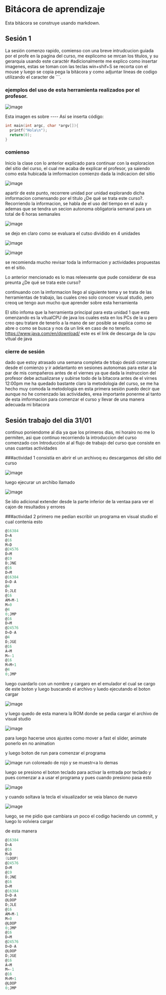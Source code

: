 # Bitácora de aprendizaje

Esta bitácora se construye usando markdown.

## Sesión 1
La sesión comenzo rapido, comienso con una breve intrudcucion guiada por el profe en la pagina del curso, 
me explicomo se mrcan los titulos, y su gerarquia usando este caractér #adicionalmente me explico como insertar imagenes, estas se toman con las teclas win+shif+S
se recorta con el mouse y luego se copia pega la bitácora y como adjuntar lineas de codigo utilizando el caracter de ```. 

### ejemplos del uso de esta herramienta realizados por el profesor.

![image](https://github.com/jfUPB/bitacorassc2024-10-AndyCM99/assets/110075857/9b00b50d-09db-4035-8991-93e29847e7f1)

Esta imagen es sobre ----
Así se inserta código:

```c
int main(int argc, char *argv[]){
  printf("Hola\n");
  return(0);
}
```
### comienso 
Inicio la clase con lo anterior explicado para continuar con la exploracion del sitio del curso, el cual me acaba
de explicar el profesor, ya saiendo como esta hubicada la imformacion comienzo dada la indicacion del sitio 

![image](https://github.com/jfUPB/bitacorassc2024-10-AndyCM99/assets/110075857/f063d5cb-2c13-4e7f-a523-37c29a613c88) 

apartir de este punto, recorrere unidad por unidad explorando dicha imformacion comensando por 
el titulo ¿De qué se trata este curso?.
Recorriendo la informacion, se habla de el uso del tiempo en el aula y ademas 
que se tendra un secion autonoma obligatoria semanal para un total de 6 horas semanales 

![image](https://github.com/jfUPB/bitacorassc2024-10-AndyCM99/assets/110075857/9e6fb9aa-a8d5-43c4-85c3-dd065633651d)

se dejo en claro como se evaluara el cutso dividido en 4 unidades 

![image](https://github.com/jfUPB/bitacorassc2024-10-AndyCM99/assets/110075857/b75ae810-bc17-444d-bd05-043ac3e3ecd6)

![image](https://github.com/jfUPB/bitacorassc2024-10-AndyCM99/assets/110075857/c6f2099b-e176-4d32-aed6-cf96cea1536b)


se recomienda mucho revisar toda la imformacion y actividades propuestas en el sitio. 

Lo anterior mencionado es lo mas releevante que pude considerar de esa preunta ¿De qué se trata este curso?

continuando con la imformacion llego al siguiente tema y se trata de las herramientas de trabajo, las cuales creo solo 
conocer visual studio, pero creoq ue tengo aun mucho que aprender sobre esta herramienta 

El sitio infoma que la herramienta principal para esta unidad 1 que esta omenzando es la 
vitualCPU de java los cuales esta en los PCs de la u 
pero creo qeu tratare de tenerlo a la mano de ser posible 
se explica como se abre o como se busca y nos da un link en caso de no tenerlo. 
https://www.java.com/en/download/
este es el link de descarga de la cpu vitual de java 

### cierre de sesión 
dado que estoy atrasado una semana completa de trbajo desidi comenzar desde el comienzo y ir adelantanto en sesiones autonomas
para estar a la par de mis compañeros antes de el viernes ya que dada la instruccion del profesor debe actualizarse y subirse todo de la bitacora antes de el virnes 12:00pm 
me ha quedado bastante claro la metodologia del curso, se me ha hecho muy comoda la metodologia en esta primera sesión puedo decir que aunque no he comenzado las actividades,
erea importante ponerme al tanto de esta imformacion para comenzar el curso y llevar de una manera adecuada mi bitacora 




## Sesión trabajo del dia 31/01
continuo poniendome al dia ya que los primeros dias, mi horairo no me lo permiten, asi que continuo recorriendo la introduccion del curso 
comenzado con Introducción al al flujo de trabajo del curso que consiste en unas cuantas actividades 

###actividad 1
consistía en abrir el un archivoq eu descargamos del sitio del curso 

![image](https://github.com/jfUPB/bitacorassc2024-10-AndyCM99/assets/110075857/609a2532-e688-44b3-895e-d05d7bfb59b2)

luego ejecurar un archibo llamado 

![image](https://github.com/jfUPB/bitacorassc2024-10-AndyCM99/assets/110075857/b749c86d-04e0-42ea-a45e-153087fe6b15)

Se ídio adicional extender desde la parte inferior de la ventaa para ver el cajon de resultados y errores 

###actividad 2 
primero me pedian escribir un programa en visual studio el cual contenia esto 
```c
@16384
D=A
@16
M=D
@24576
D=M
@19
D;JNE
@16
D=M
@16384
D=D-A
@4
D;JLE
@16
AM=M-1
M=0
@4
0;JMP
@16
D=M
@24576
D=D-A
@4
D;JGE
@16
A=M
M=-1
@16
M=M+1
@4
0;JMP
```

luego cuardarlo con un nombre y 
cargaro en el emulador  el cual se cargo de este boton y luego buscando el archivo y luedo ejecutando el boton cargar 

![image](https://github.com/jfUPB/bitacorassc2024-10-AndyCM99/assets/110075857/bcdca10b-f370-4cae-a44b-2c5385f7f901)

y luego quedo de esta manera la ROM donde se pedia cargar el archivo de visual studio 

![image](https://github.com/jfUPB/bitacorassc2024-10-AndyCM99/assets/110075857/a8d7c5c4-34dc-46f1-8d83-04153c824bf4)

para luego hacerse unos ajustes como mover a fast el slider, animate ponerlo en no animation 


y luego boton de run para comenzar el programa 

![image](https://github.com/jfUPB/bitacorassc2024-10-AndyCM99/assets/110075857/d353578f-24ee-48f4-ba2f-4927dca3eb3b)
run coloreado de rojo y se muestr<a lo demas 

luego se presiono el boton teclado para activar la entrada por teclado y pues comenzar a a usar el programa y pues cuando presiono pasa esto 

![image](https://github.com/jfUPB/bitacorassc2024-10-AndyCM99/assets/110075857/9d071f70-ab14-448d-a8ff-6ecf227a69c1)

y cuando soltava la tecla el visualizador se veia blanco de nuevo 

![image](https://github.com/jfUPB/bitacorassc2024-10-AndyCM99/assets/110075857/1cd5f0d2-a836-4974-8597-dde592684784)

luego, se me pidio que cambiara un poco el codigo haciendo un commit, y luego lo volviera cargar 

de esta manera 

```c
@16384
D=A
@16
M=D
(LOOP)
@24576
D=M
@19
D;JNE
@16
D=M
@16384
D=D-A
@LOOP
D;JLE
@16
AM=M-1
M=0
@LOOP
0;JMP
@16
D=M
@24576
D=D-A
@LOOP
D;JGE
@16
A=M
M=-1
@16
M=M+1
@LOOP
0;JMP
```










